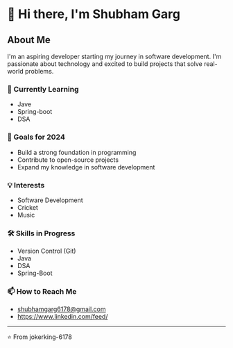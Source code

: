 # 👋 Hi there, I'm Shubham Garg

## About Me
I'm an aspiring developer starting my journey in software development. I'm passionate about technology and excited to build projects that solve real-world problems.

### 🌱 Currently Learning
- Jave
- Spring-boot
- DSA

### 🎯 Goals for 2024
- Build a strong foundation in programming
- Contribute to open-source projects
- Expand my knowledge in software development

### 💡 Interests
- Software Development
- Cricket
- Music

### 🛠️ Skills in Progress
- Version Control (Git)
- Java
- DSA
- Spring-Boot

### 📫 How to Reach Me
- shubhamgarg6178@gmail.com
- https://www.linkedin.com/feed/

---
⭐️ From jokerking-6178

<!---
jokerking-6178/jokerking-6178 is a ✨ special ✨ repository because its `README.md` (this file) appears on your GitHub profile.
You can click the Preview link to take a look at your changes.
--->
